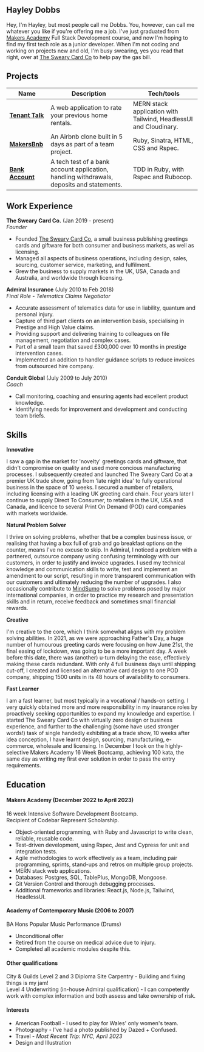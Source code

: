 ## Hayley Dobbs

Hey, I'm Hayley, but most people call me Dobbs. You, however, can call me whatever you like if you're offering me a job.
I've just graduated from [Makers Academy](https://makers.tech) Full Stack Development course, and now I'm hoping to find my first tech role as a junior developer.
When I'm not coding and working on projects new and old, I'm busy swearing, yes you read that right, over at [The Sweary Card Co](https://www.theswearycardco.com) to help pay the gas bill.

## Projects

| Name                                                           | Description                                                                               | Tech/tools                                                       |
| -------------------------------------------------------------- | ----------------------------------------------------------------------------------------- | ---------------------------------------------------------------- |
| **[Tenant Talk](https://github.com/iamdobbs/tenant-talk)**     | A web application to rate your previous home rentals.                                     | MERN stack application with Tailwind, HeadlessUI and Cloudinary. |
| **[MakersBnb](https://github.com/iamdobbs/makersbnb)**         | An Airbnb clone built in 5 days as part of a team project.                                | Ruby, Sinatra, HTML, CSS and Rspec.                              |
| **[Bank Account](https://github.com/iamdobbs/bank-tech-test)** | A tech test of a bank account application, handling withdrawals, deposits and statements. | TDD in Ruby, with Rspec and Rubocop.                             |

## Work Experience

**The Sweary Card Co.** (Jan 2019 - present)  
_Founder_

- Founded [The Sweary Card Co](https://www.theswearycardco.com), a small business publishing greetings cards and giftware for both consumer and business markets, as well as licensing.
- Managed all aspects of business operations, including design, sales, sourcing, customer service, marketing, and fulfilment.
- Grew the business to supply markets in the UK, USA, Canada and Australia, and worldwide through licensing.

**Admiral Insurance** (July 2010 to Feb 2018)  
_Final Role - Telematics Claims Negotiator_

- Accurate assessment of telematics data for use in liability, quantum and personal injury.
- Capture of third part clients on an intervention basis, specialising in Prestige and High Value claims.
- Providing support and delivering training to colleagues on file management, negotiation and complex cases.
- Part of a small team that saved £300,000 over 10 months in prestige intervention cases.
- Implemented an addition to handler guidance scripts to reduce invoices from outsourced hire company.

**Conduit Global** (July 2009 to July 2010)
<br>
_Coach_

- Call monitoring, coaching and ensuring agents had excellent product knowledge.
- Identifying needs for improvement and development and conducting team briefs.

## Skills

**Innovative**

I saw a gap in the market for 'novelty' greetings cards and giftware, that didn't compromise on quality and used more concious manufacturing processes. I subsequently created and launched The Sweary Card Co at a premier UK trade show, going from 'late night idea' to fully operational business in the space of 10 weeks. I secured a number of retailers, including licensing with a leading UK greeting card chain. Four years later I continue to supply Direct To Consumer, to retailers in the UK, USA and Canada, and licence to several Print On Demand (POD) card companies with markets worldwide.

**Natural Problem Solver**

I thrive on solving problems, whether that be a complex business issue, or realising that having a box full of grab and go breakfast options on the counter, means I've no excuse to skip. In Admiral, I noticed a problem with a partnered, outsource company using confusing terminology with our customers, in order to justify and invoice upgrades.
I used my technical knowledge and communication skills to write, test and implement an amendment to our script, resulting in more transparent communication with our customers and ultimately reducing the number of upgrades. I also occasionally contribute to [MindSumo](https://www.mindsumo.com/challenges) to solve problems posed by major international companies, in order to practice my research and presentation skills and in return, receive feedback and sometimes small financial rewards.

**Creative**

I'm creative to the core, which I think somewhat aligns with my problem solving abilities. In 2021, as we were approaching Father's Day, a huge number of humourous greeting cards were focusing on how June 21st, the final easing of lockdown, was going to be a more important day. A week before this date, there was (another) u-turn delaying the ease, effectively making these cards redundant. With only 4 full business days until shipping cut-off, I created and licensed an alternative card design to one POD company, shipping 1500 units in its 48 hours of availability to consumers.

**Fast Learner**

I am a fast learner, but most typically in a vocational / hands-on setting. I very quickly obtained more and more responsibility in my insurance roles by proactively seeking opportunities to expand my knowledge and expertise. I started The Sweary Card Co with virtually zero design or business experience, and further to the challenging (some have used stronger words!) task of single handedly exhibiting at a trade show, 10 weeks after idea conception, I have learnt design, sourcing, manufacturing, e-commerce, wholesale and licensing. In December I took on the highly-selective Makers Academy 16 Week Bootcamp, achieving 100 kata, the same day as writing my first ever solution in order to pass the entry requirements.

## Education

#### **Makers Academy (December 2022 to April 2023)**

16 week Intensive Software Development Bootcamp.
<br>Recipient of Codebar Represent Scholarship.

- Object-oriented programming, with Ruby and Javascript to write clean, reliable, reusable code.
- Test-driven development, using Rspec, Jest and Cypress for unit and integration tests.
- Agile methodologies to work effectively as a team, including pair programming, sprints, stand-ups and retros on multiple group projects.
- MERN stack web applications.
- Databases: Postgres, SQL, TablePlus, MongoDB, Mongoose.
- Git Version Control and thorough debugging processes.
- Additional frameworks and libraries: React.js, Node.js, Tailwind, HeadlessUI.

#### **Academy of Contemporary Music (2006 to 2007)**

BA Hons Popular Music Performance (Drums)

- Unconditional offer
- Retired from the course on medical advice due to injury.
- Completed all academic modules despite this.

#### **Other qualifications**

City & Guilds Level 2 and 3 Diploma Site Carpentry - Building and fixing things is my jam!
<br>Level 4 Underwriting (in-house Admiral qualification) - I can competently work with complex information and both assess and take ownership of risk.

#### **Interests**

- American Football - I used to play for Wales' only women's team.
- Photography - I've had a photo published by Dazed + Confused.
- Travel - _Most Recent Trip: NYC, April 2023_
- Design and Illustration
